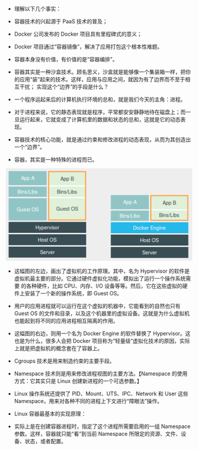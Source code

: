 - 理解以下几个事实：
- 容器技术的兴起源于 PaaS 技术的普及；
- Docker 公司发布的 Docker 项目具有里程碑式的意义；
- Docker 项目通过“容器镜像”，解决了应用打包这个根本性难题。
- 容器本身没有价值，有价值的是“容器编排”。


- 容器其实是一种沙盒技术。顾名思义，沙盒就是能够像一个集装箱一样，把你的应用“装”起来的技术。这样，应用与应用之间，就因为有了边界而不至于相互干扰；
  实现这个“边界”的手段是什么？

- 一个程序运起来后的计算机执行环境的总和，就是我们今天的主角：进程。
- 对于进程来说，它的静态表现就是程序，平常都安安静静地待在磁盘上；而一旦运行起来，它就变成了计算机里的数据和状态的总和，这就是它的动态表现。
- 容器技术的核心功能，就是通过约束和修改进程的动态表现，从而为其创造出一个“边界”。

- 容器，其实是一种特殊的进程而已。

![img.png](img.png)

- 这幅图的左边，画出了虚拟机的工作原理。其中，名为 Hypervisor 的软件是虚拟机最主要的部分。它通过硬件虚拟化功能，模拟出了运行一个操作系统需要
  的各种硬件，比如 CPU、内存、I/O 设备等等。然后，它在这些虚拟的硬件上安装了一个新的操作系统，即 Guest OS。
- 用户的应用进程就可以运行在这个虚拟的机器中，它能看到的自然也只有 Guest OS
  的文件和目录，以及这个机器里的虚拟设备。这就是为什么虚拟机也能起到将不同的应用进程相互隔离的作用。
- 这幅图的右边，则用一个名为 Docker Engine 的软件替换了 Hypervisor。这也是为什么，很多人会把 Docker
  项目称为“轻量级”虚拟化技术的原因，实际上就是把虚拟机的概念套在了容器上。


- Cgroups 技术是用来制造约束的主要手段。
- Namespace 技术则是用来修改进程视图的主要方法。【Namespace 的使用方式：它其实只是 Linux 创建新进程的一个可选参数。】
- Linux 操作系统还提供了 PID、Mount、UTS、IPC、Network 和 User 这些 Namespace，用来对各种不同的进程上下文进行“障眼法”操作。

- Linux 容器最基本的实现原理：
- 实际上是在创建容器进程时，指定了这个进程所需要启用的一组 Namespace 参数。这样，容器就只能“看”到当前 Namespace
  所限定的资源、文件、设备、状态，或者配置。
